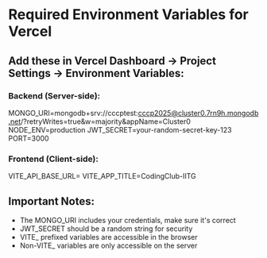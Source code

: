 # Required Environment Variables for Vercel

## Add these in Vercel Dashboard → Project Settings → Environment Variables:

### Backend (Server-side):
MONGO_URI=mongodb+srv://cccptest:cccp2025@cluster0.7rn9h.mongodb.net/?retryWrites=true&w=majority&appName=Cluster0
NODE_ENV=production
JWT_SECRET=your-random-secret-key-123
PORT=3000

### Frontend (Client-side):
VITE_API_BASE_URL=
VITE_APP_TITLE=CodingClub-IITG

## Important Notes:
- The MONGO_URI includes your credentials, make sure it's correct
- JWT_SECRET should be a random string for security
- VITE_ prefixed variables are accessible in the browser
- Non-VITE_ variables are only accessible on the server
